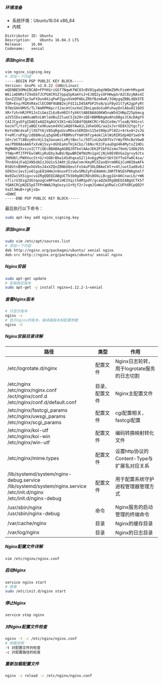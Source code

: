 ##### 环境准备
- 系统环境：Ubuntu16.04 x86_64
- 内核
```
Distributor ID:	Ubuntu
Description:	Ubuntu 16.04.3 LTS
Release:	16.04
Codename:	xenial
```

##### 添加nginx签名
```sh
vim nginx_signing.key
# 添加一下内容
-----BEGIN PGP PUBLIC KEY BLOCK-----
Version: GnuPG v2.0.22 (GNU/Linux)
mQENBE5OMmIBCAD+FPYKGriGGf7NqwKfWC83cBV01gabgVWQmZbMcFzeW+hMsgxH
W6iimD0RsfZ9oEbfJCPG0CRSZ7ppq5pKamYs2+EJ8Q2ysOFHHwpGrA2C8zyNAs4I
QxnZZIbETgcSwFtDun0XiqPwPZgyuXVm9PAbLZRbfBzm8wR/3SWygqZBBLdQk5TE
fDR+Eny/M1RVR4xClECONF9UBB2ejFdI1LD45APbP2hsN/piFByU1t7yK2gpFyRt
97WzGHn9MV5/TL7AmRPM4pcr3JacmtCnxXeCZ8nLqedoSuHFuhwyDnlAbu8I16O5
XRrfzhrHRJFM1JnIiGmzZi6zBvH0ItfyX6ttABEBAAG0KW5naW54IHNpZ25pbmcg
a2V5IDxzaWduaW5nLWtleUBuZ2lueC5jb20+iQE+BBMBAgAoAhsDBgsJCAcDAgYV
CAIJCgsEFgIDAQIeAQIXgAUCV2K1+AUJGB4fQQAKCRCr9b2Ce9m/YloaB/9XGrol
kocm7l/tsVjaBQCteXKuwsm4XhCuAQ6YAwA1L1UheGOG/aa2xJvrXE8X32tgcTjr
KoYoXWcdxaFjlXGTt6jV85qRguUzvMOxxSEM2Dn115etN9piPl0Zz+4rkx8+2vJG
F+eMlruPXg/zd88NvyLq5gGHEsFRBMVufYmHtNfcp4okC1klWiRIRSdp4QY1wdrN
1O+/oCTl8Bzy6hcHjLIq3aoumcLxMjtBoclc/5OTioLDwSDfVx7rWyfRhcBzVbwD
oe/PD08AoAA6fxXvWjSxy+dGhEaXoTHjkCbz/l6NxrK3JFyauDgU4K4MytsZ1HDi
MgMW8hZXxszoICTTiQEcBBABAgAGBQJOTkelAAoJEKZP1bF62zmo79oH/1XDb29S
YtWp+MTJTPFEwlWRiyRuDXy3wBd/BpwBRIWfWzMs1gnCjNjk0EVBVGa2grvy9Jtx
JKMd6l/PWXVucSt+U/+GO8rBkw14SdhqxaS2l14v6gyMeUrSbY3XfToGfwHC4sa/
Thn8X4jFaQ2XN5dAIzJGU1s5JA0tjEzUwCnmrKmyMlXZaoQVrmORGjCuH0I0aAFk
RS0UtnB9HPpxhGVbs24xXZQnZDNbUQeulFxS4uP3OLDBAeCHl+v4t/uotIad8v6J
SO93vc1evIje6lguE81HHmJn9noxPItvOvSMb2yPsE8mH4cJHRTFNSEhPW6ghmlf
Wa9ZwiVX5igxcvaIRgQQEQIABgUCTk5b0gAKCRDs8OkLLBcgg1G+AKCnacLb/+W6
cflirUIExgZdUJqoogCeNPVwXiHEIVqithAM1pdY/gcaQZmIRgQQEQIABgUCTk5f
YQAKCRCpN2E5pSTFPnNWAJ9gUozyiS+9jf2rJvqmJSeWuCgVRwCcCUFhXRCpQO2Y
Va3l3WuB+rgKjsQ=
=EWWI
-----END PGP PUBLIC KEY BLOCK-----
```
最后执行以下命令：
```sh
sudo apt-key add nginx_signing.key
```
##### 添加nginx源
```sh
sudo vim /etc/apt/sources.list
# 添加一下内容
deb http://nginx.org/packages/ubuntu/ xenial nginx
deb-src http://nginx.org/packages/ubuntu/ xenial nginx
```
##### Nginx安装
```sh
sudo apt-get update
# 安装指定版本
sudo apt-get -y install nginx=1.12.2-1~xenial
```
##### 查看Nginx版本
```sh
# 只显示版本
nginx -v
# 显示nginx的版本，编译器版本和配置参数
nginx -V
```

##### Nginx安装目录详解

路径 | 类型 | 作用
--- | --- | ---
/etc/logrotate.d/nginx | 配置文件 | Nginx日志轮转，用于logrotate服务的日志切割
/etc/nginx<br>/etc/nginx/nginx.conf<br>/ect/nginx/conf.d<br>/etc/nginx/conf.d/default.conf | 目录、配置文件 | Nginx主配置文件
/etc/nginx/fastcgi_params<br>/etc/nginx/uwsgi_params<br>/etc/nginx/scgi_params | 配置文件 | cgi配置相关，fastcgi配置
/etc/nginx/koi-utf<br>/etc/nginx/koi-win<br>/etc/nginx/win-utf | 配置文件 | 编码转换映射转化文件
/etc/nginx/mime.types | 配置文件 | 设置http协议的Content-Type与扩展名对应关系
/lib/systemd/system/nginx-debug.service<br>/lib/systemd/system/nginx.service<br>/etc/init.d/nginx<br>/etc/init.d/nginx-debug | 配置文件 | 用于配置系统守护进程管理器管理方式
/usr/sbin/nginx<br>/usr/sbin/nginx-debug | 命令 | Nginx服务的启动管理的终端命令
/var/cache/nginx | 目录 | Nginx的缓存目录
/var/log/nginx | 目录 | Nginx的日志目录

##### Nginx配置文件详解
```sh
vim /etc/nginx/nginx.conf
```
##### 启动Nginx
```sh
service nginx start
# 或者
sudo /etc/init.d/nginx start
```
##### 停止Nginx
```sh
service stop nginx
```
##### 对Nginx配置文件检查
```sh
nginx -t -c /etc/nginx/nginx.conf
# 参数说明
-t 对配置文件的检查
-c 对配置路径的检查
```
##### 重新加载配置文件
```sh
nginx -s reload -c /etc/nginx/nginx.conf
```
